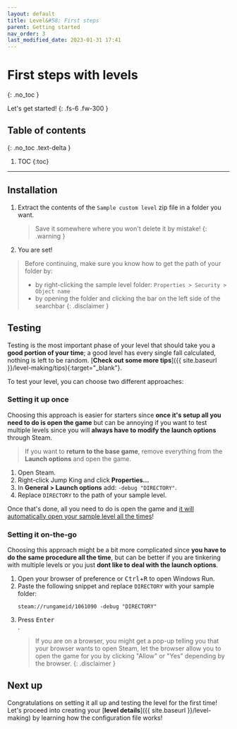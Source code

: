 ```yaml
---
layout: default
title: Level&#58; First steps
parent: Getting started
nav_order: 3
last_modified_date: 2023-01-31 17:41
---
```


# First steps with levels
{: .no_toc }

Let's get started!<!-- more -->
{: .fs-6 .fw-300 }

## Table of contents
{: .no_toc .text-delta }

1. TOC
{:toc}

---

## Installation

1. Extract the contents of the `Sample custom level` zip file in a folder you want.
   > Save it somewhere where you won't delete it by mistake!
   {: .warning }
2. You are set!

> Before continuing, make sure you know how to get the path of your folder by: 
> - by right-clicking the sample level folder: `Properties > Security > Object name`
> - by opening the folder and clicking the bar on the left side of the searchbar
{: .disclaimer }

## Testing

Testing is the most important phase of your level that should take you a **good portion of your time**; a good level has every single fall calculated, nothing is left to be random. [**Check out some more tips**]({{ site.baseurl }}/level-making/tips){:target="_blank"}.

To test your level, you can choose two different approaches:

### Setting it up once

Choosing this approach is easier for starters since **once it's setup all you need to do is open the game** but can be annoying if you want to test multiple levels since you will **always have to modify the launch options** through Steam. 

> If you want to **return to the base game**, remove everything from the **Launch options** and open the game.

1. Open Steam.
2. Right-click Jump King and click **Properties...**
3. In **General > Launch options** add: `-debug "DIRECTORY"`.
4. Replace `DIRECTORY` to the path of your sample level.

Once that's done, all you need to do is open the game and <u>it will automatically open your sample level all the times</u>!

### Setting it on-the-go

Choosing this approach might be a bit more complicated since **you have to do the same procedure all the time**, but can be better if you are tinkering with multiple levels or you just **dont like to deal with the launch options**.

1. Open your browser of preference or <kbd>Ctrl</kbd>+<kbd>R</kbd> to open Windows Run.
2. Paste the following snippet and replace `DIRECTORY` with your sample folder:
   ```
   steam://rungameid/1061090 -debug "DIRECTORY"
   ```
3. Press <kbd>Enter</kbd><br>.
   > If you are on a browser, you might get a pop-up telling you that your browser wants to open Steam, let the browser allow you to open the game for you by clicking "Allow" or "Yes" depending by the browser.
   {: .disclaimer }

## Next up

Congratulations on setting it all up and testing the level for the first time!<br>Let's proceed into creating your [**level details**]({{ site.baseurl }}/level-making) by learning how the configuration file works!
